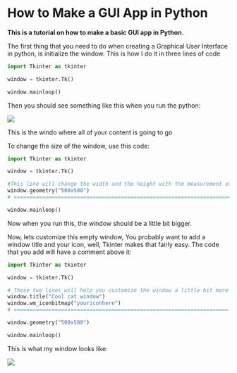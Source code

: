 # How to Make a GUI App in Python
**This is a tutorial on how to make a basic GUI app in Python.**

The first thing that you need to do when creating a Graphical User Interface in python, is initialize the window. This is how I do it in three lines of code

```python
import Tkinter as tkinter

window = tkinter.Tk()

window.mainloop()
```

Then you should see something like this when you run the python:

<img src="http://usingpython.com/wp-content/uploads/EmptyGUI.jpg">

This is the windo where all of your content is going to go

To change the size of the window, use this code: 

```python
import Tkinter as tkinter

window = tkinter.Tk()

#This line will change the width and the height with the measurement of pixels
window.geometry("500x500")
# ============================================================================

window.mainloop()

```

Now when you run this, the window should be a little bit bigger.

Now, lets customize this empty window, You probably want to add a window title and your icon, well, Tkinter makes that fairly easy. The code that you add will have a comment above it:

```python
import Tkinter as tkinter

window = tkinter.Tk()

# These two lines will help you customize the window a little bit more
window.title("Cool cat window")
window.wm_iconbitmap("youriconhere")
# ====================================================================

window.geometry("500x500")

window.mainloop()
```
This is what my window looks like:

<img src="http://usingpython.com/wp-content/uploads/SuperCoolWindow.jpg">
